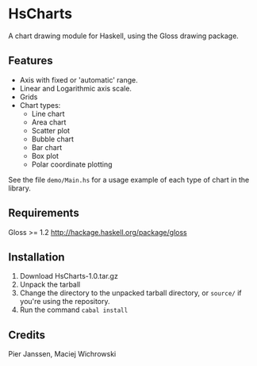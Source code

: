 HsCharts
========

A chart drawing module for Haskell, using the Gloss drawing package. 

Features
--------
* Axis with fixed or 'automatic' range.
* Linear and Logarithmic axis scale.
* Grids
* Chart types:
  - Line chart
  - Area chart
  - Scatter plot
  - Bubble chart
  - Bar chart
  - Box plot
  - Polar coordinate plotting

See the file `demo/Main.hs` for a usage example of each type of chart in the library.

Requirements
------------
Gloss >= 1.2
http://hackage.haskell.org/package/gloss

Installation
------------
1. Download HsCharts-1.0.tar.gz
2. Unpack the tarball
3. Change the directory to the unpacked tarball directory, or `source/` if you're using the repository.
4. Run the command `cabal install`

Credits
-------
Pier Janssen, Maciej Wichrowski